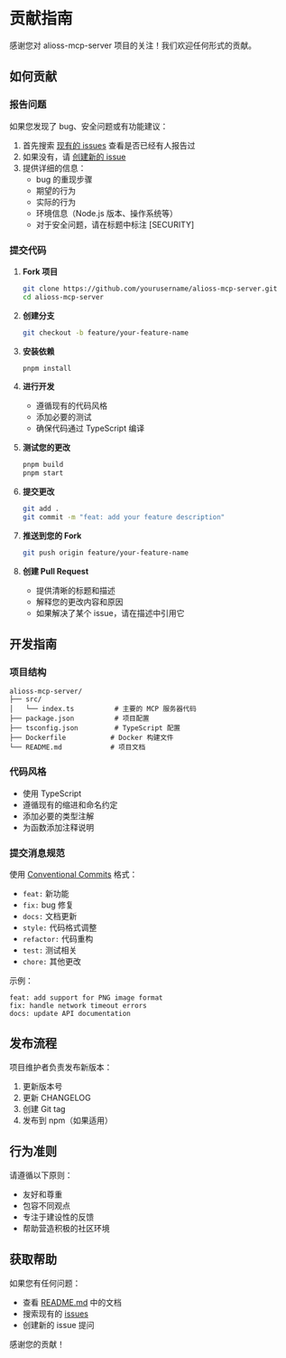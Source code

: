 # 贡献指南

感谢您对 alioss-mcp-server 项目的关注！我们欢迎任何形式的贡献。

## 如何贡献

### 报告问题

如果您发现了 bug、安全问题或有功能建议：

1. 首先搜索 [现有的 issues](https://github.com/yourusername/alioss-mcp-server/issues) 查看是否已经有人报告过
2. 如果没有，请 [创建新的 issue](https://github.com/yourusername/alioss-mcp-server/issues/new)
3. 提供详细的信息：
   - bug 的重现步骤
   - 期望的行为
   - 实际的行为
   - 环境信息（Node.js 版本、操作系统等）
   - 对于安全问题，请在标题中标注 [SECURITY]

### 提交代码

1. **Fork 项目**
   ```bash
   git clone https://github.com/yourusername/alioss-mcp-server.git
   cd alioss-mcp-server
   ```

2. **创建分支**
   ```bash
   git checkout -b feature/your-feature-name
   ```

3. **安装依赖**
   ```bash
   pnpm install
   ```

4. **进行开发**
   - 遵循现有的代码风格
   - 添加必要的测试
   - 确保代码通过 TypeScript 编译

5. **测试您的更改**
   ```bash
   pnpm build
   pnpm start
   ```

6. **提交更改**
   ```bash
   git add .
   git commit -m "feat: add your feature description"
   ```

7. **推送到您的 Fork**
   ```bash
   git push origin feature/your-feature-name
   ```

8. **创建 Pull Request**
   - 提供清晰的标题和描述
   - 解释您的更改内容和原因
   - 如果解决了某个 issue，请在描述中引用它

## 开发指南

### 项目结构

```
alioss-mcp-server/
├── src/
│   └── index.ts          # 主要的 MCP 服务器代码
├── package.json          # 项目配置
├── tsconfig.json         # TypeScript 配置
├── Dockerfile           # Docker 构建文件
└── README.md            # 项目文档
```

### 代码风格

- 使用 TypeScript
- 遵循现有的缩进和命名约定
- 添加必要的类型注解
- 为函数添加注释说明

### 提交消息规范

使用 [Conventional Commits](https://www.conventionalcommits.org/) 格式：

- `feat:` 新功能
- `fix:` bug 修复
- `docs:` 文档更新
- `style:` 代码格式调整
- `refactor:` 代码重构
- `test:` 测试相关
- `chore:` 其他更改

示例：
```
feat: add support for PNG image format
fix: handle network timeout errors
docs: update API documentation
```

## 发布流程

项目维护者负责发布新版本：

1. 更新版本号
2. 更新 CHANGELOG
3. 创建 Git tag
4. 发布到 npm（如果适用）

## 行为准则

请遵循以下原则：

- 友好和尊重
- 包容不同观点
- 专注于建设性的反馈
- 帮助营造积极的社区环境

## 获取帮助

如果您有任何问题：

- 查看 [README.md](README.md) 中的文档
- 搜索现有的 [issues](https://github.com/yourusername/alioss-mcp-server/issues)
- 创建新的 issue 提问

感谢您的贡献！